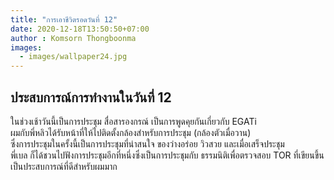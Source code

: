 ```yaml
---
title: "การเอาชีวิตรอดวันที่ 12"
date: 2020-12-18T13:50:50+07:00
author : Komsorn Thongboonma
images: 
  - images/wallpaper24.jpg
---
```


## ประสบการณ์การทำงานในวันที่ 12

ในช่วงเช้าวันนี้เป็นการประชุม สื่อสารองกรณ์ เป็นการพูดคุยกันเกี่ยวกับ EGATi  
ผมกับพี่หลิวได้รับหน้าที่ให้ไปติดตั้งกล้องสำหรับการประชุม (กล้องตัวเมื่อวาน)  
ซึ่งการประชุมในครั้งนี้เป็นการประชุมที่น่าสนใจ ของว่างอร่อย วิวสวย และเมื่อเสร็จประชุม  
พี่เบล ก็ได้ชวนไปฟังการประชุมอีกที่หนึ่งซึ่งเป็นการประชุมกับ ธรรมนิติเพื่อตรวจสอบ TOR ที่เขียนขึ้น  
เป็นประสบการณ์ที่ดีสำหรับผมมาก 

